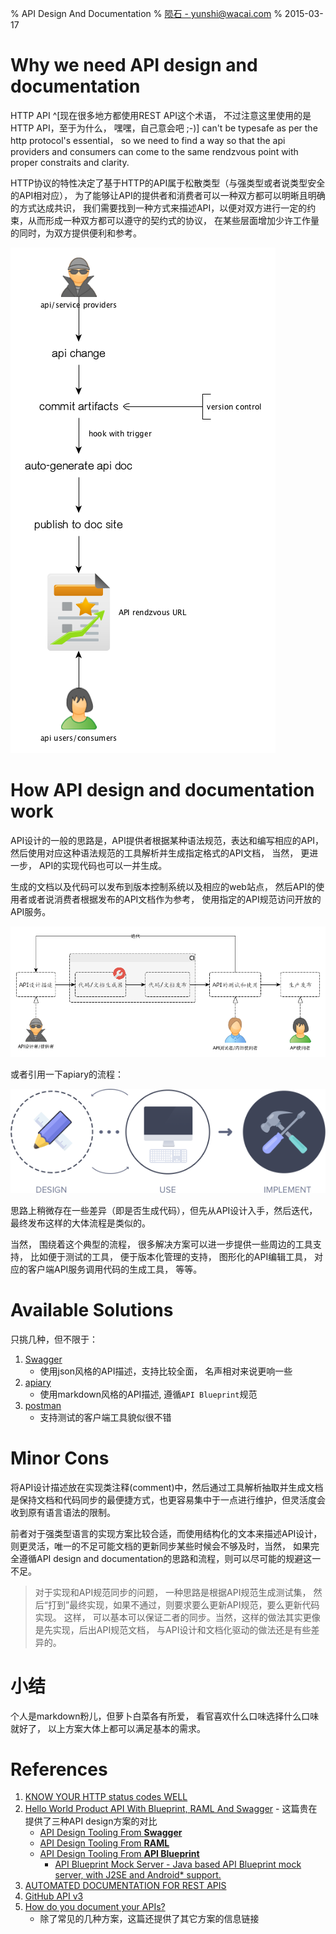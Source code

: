 % API Design And Documentation
% [陨石 - yunshi@wacai.com](mailto:yunshi@wacai.com)
% 2015-03-17

# Why we need API design and documentation

HTTP API ^[现在很多地方都使用REST API这个术语， 不过注意这里使用的是HTTP API，至于为什么， 嘿嘿，自己意会吧 ;-)] can't be typesafe as per the http protocol's essential， so we need to find a way so that the api providers and consumers can come to the same rendzvous point with proper constraits and clarity.

HTTP协议的特性决定了基于HTTP的API属于松散类型（与强类型或者说类型安全的API相对应）， 为了能够让API的提供者和消费者可以一种双方都可以明晰且明确的方式达成共识， 我们需要找到一种方式来描述API，以便对双方进行一定的约束，从而形成一种双方都可以遵守的契约式的协议， 在某些层面增加少许工作量的同时，为双方提供便利和参考。

![](images/why-api-doc.png)

# How API design and documentation work

API设计的一般的思路是，API提供者根据某种语法规范，表达和编写相应的API， 然后使用对应这种语法规范的工具解析并生成指定格式的API文档， 当然， 更进一步， API的实现代码也可以一并生成。

生成的文档以及代码可以发布到版本控制系统以及相应的web站点， 然后API的使用者或者说消费者根据发布的API文档作为参考， 使用指定的API规范访问开放的API服务。

![](images/api-design-flow.png)

或者引用一下apiary的流程：

![](images/design-use-implement-flow.png)

思路上稍微存在一些差异（即是否生成代码），但先从API设计入手，然后迭代，最终发布这样的大体流程是类似的。

当然， 围绕着这个典型的流程， 很多解决方案可以进一步提供一些周边的工具支持， 比如便于测试的工具， 便于版本化管理的支持， 图形化的API编辑工具， 对应的客户端API服务调用代码的生成工具， 等等。


# Available Solutions

只挑几种，但不限于：

1. [Swagger](http://swagger.io/)
	- 使用json风格的API描述，支持比较全面， 名声相对来说更响一些
2. [apiary](http://apiary.io/how-it-works)
	- 使用markdown风格的API描述, 遵循`API Blueprint`规范
3. [postman](http://www.getpostman.com/)
	- 支持测试的客户端工具貌似很不错


# Minor Cons

将API设计描述放在实现类注释(comment)中，然后通过工具解析抽取并生成文档是保持文档和代码同步的最便捷方式，也更容易集中于一点进行维护，但灵活度会收到原有语言语法的限制。

前者对于强类型语言的实现方案比较合适，而使用结构化的文本来描述API设计，则更灵活，唯一的不足可能文档的更新同步某些时候会不够及时，当然， 如果完全遵循API design and documentation的思路和流程，则可以尽可能的规避这一不足。

> 对于实现和API规范同步的问题， 一种思路是根据API规范生成测试集， 然后“打到”最终实现，如果不通过，则要求要么更新API规范，要么更新代码实现。 这样， 可以基本可以保证二者的同步。当然，这样的做法其实更像是先实现，后出API规范文档， 与API设计和文档化驱动的做法还是有些差异的。

# 小结

个人是markdown粉儿，但萝卜白菜各有所爱， 看官喜欢什么口味选择什么口味就好了， 以上方案大体上都可以满足基本的需求。

# References
1. [KNOW YOUR HTTP status codes WELL](https://github.com/for-GET/know-your-http-well/blob/master/status-codes.md)
2. [Hello World Product API With Blueprint, RAML And Swagger](http://apievangelist.com/2014/03/08/hello-world-product-api-with-blueprint-raml-and-swagger/)  - 这篇贵在提供了三种API design方案的对比
	- [API Design Tooling From **Swagger**](http://apievangelist.com/2014/02/25/api-design-tooling-from-swagger/)
	- [API Design Tooling From **RAML**](http://apievangelist.com/2014/03/01/api-design-tooling-from-raml/)
	- [API Design Tooling From **API Blueprint**](http://apievangelist.com/2014/02/27/api-design-tooling-from-api-blueprint/)
		- [API Blueprint Mock Server - Java based API Blueprint mock server, with J2SE and Android* support.](https://bitbucket.org/outofcoffee/api-blueprint-mockserver)
3. [AUTOMATED DOCUMENTATION FOR REST APIS](http://www.programmableweb.com/news/automated-documentation-rest-apis/2012/03/28)
4. [GitHub API v3](https://developer.github.com/v3/)
5. [How do you document your APIs?](http://www.infoq.com/research/api-documentation)
	- 除了常见的几种方案，这篇还提供了其它方案的信息链接





